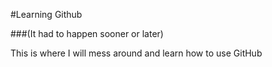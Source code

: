 #Learning Github

###(It had to happen sooner or later)

This is where I will mess around and learn how to use GitHub
